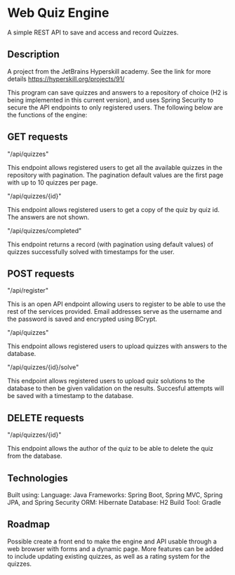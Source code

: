 # Web Quiz Engine
A simple REST API to save and access and record Quizzes. 

Description
------------
A project from the JetBrains Hyperskill academy. See the link for more details https://hyperskill.org/projects/91/

This program can save quizzes and answers to a repository of choice (H2 is being implemented in this current version), and uses Spring Security to secure the API endpoints to only registered users. The following below are the functions of the engine:

GET requests
-------------
"/api/quizzes"

This endpoint allows registered users to get all the available quizzes in the repository with pagination. The pagination default values are the first page with up to 10 quizzes per page.

"/api/quizzes/{id}"

This endpoint allows registered users to get a copy of the quiz by quiz id. The answers are not shown.

"/api/quizzes/completed"

This endpoint returns a record (with pagination using default values) of quizzes successfully solved with timestamps for the user.

POST requests
-------------
"/api/register"

This is an open API endpoint allowing users to register to be able to use the rest of the services provided. Email addresses serve as the username and the password is saved and encrypted using BCrypt.

"/api/quizzes"

This endpoint allows registered users to upload quizzes with answers to the database. 

"/api/quizzes/{id}/solve"

This endpoint allows registered users to upload quiz solutions to the database to then be given validation on the results. Succesful attempts will be saved with a timestamp to the database. 

DELETE requests
----------------
"/api/quizzes/{id}"

This endpoint allows the author of the quiz to be able to delete the quiz from the database.

Technologies
------------
Built using:
Language: Java
Frameworks: Spring Boot, Spring MVC, Spring JPA, and Spring Security
ORM: Hibernate
Database: H2
Build Tool: Gradle


Roadmap
----------
Possible create a front end to make the engine and API usable through a web browser with forms and a dynamic page. More features can be added to include updating existing quizzes, as well as a rating system for the quizzes.
